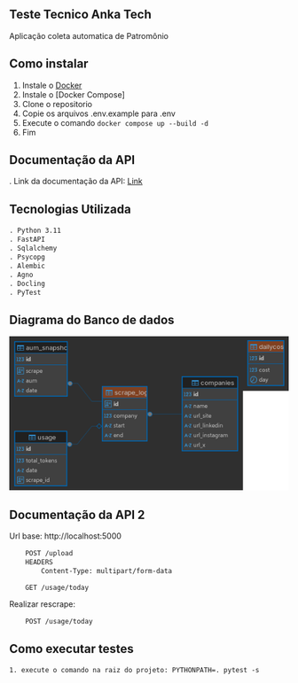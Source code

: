 ## Teste Tecnico Anka Tech

Aplicação coleta automatica de Patromônio

## Como instalar

1. Instale o [Docker](https://docs.docker.com/install/)
2. Instale o [Docker Compose]
3. Clone o repositorio
4. Copie os arquivos .env.example para .env
5. Execute o comando `docker compose up --build -d`
6. Fim

## Documentação da API

. Link da documentação da API: [Link](https://www.postman.com/cryosat-candidate-18825323/anka-teck/collection/bv3yn6n/anka-tech?action=share&creator=33276918)

## Tecnologias Utilizada

    . Python 3.11
    . FastAPI
    . Sqlalchemy
    . Psycopg
    . Alembic
    . Agno
    . Docling
    . PyTest

## Diagrama do Banco de dados

![Diagrama banco de dado](backend/diagrama_banco_de_dados.png)

## Documentação da API 2

Url base: http://localhost:5000

```http
    POST /upload
    HEADERS
        Content-Type: multipart/form-data
```

```http
    GET /usage/today
```

Realizar rescrape:

```http
    POST /usage/today
```

## Como executar testes

    1. execute o comando na raiz do projeto: PYTHONPATH=. pytest -s
